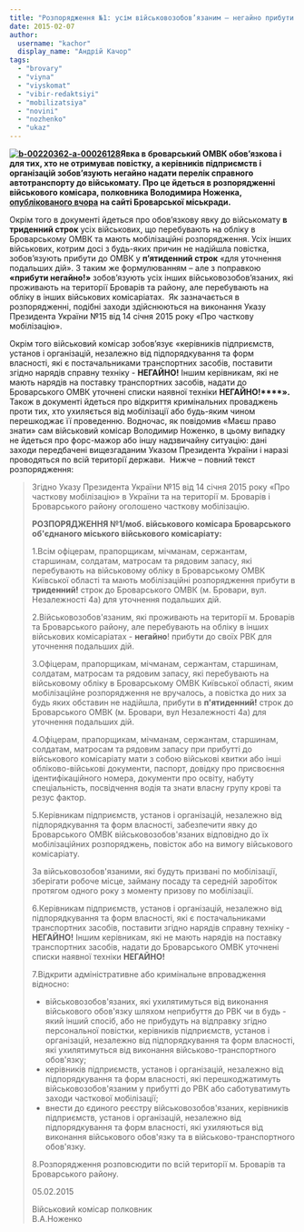 ```yaml
---
title: "Розпорядження №1: усім військовозобов’язаним – негайно прибути до військомату"
date: 2015-02-07
author: 
  username: "kachor"
  display_name: "Андрій Качор"
tags: 
  - "brovary"
  - "viyna"
  - "viyskomat"
  - "vibir-redaktsiyi"
  - "mobilizatsiya"
  - "novini"
  - "nozhenko"
  - "ukaz"
---
```


**[![b-00220362-a-00026128](https://mpz.brovary.org/wp-content/uploads/2015/02/b-00220362-a-00026128.jpg)](https://mpz.brovary.org/wp-content/uploads/2015/02/b-00220362-a-00026128.jpg)Явка в броварський ОМВК обов’язкова і для тих, хто не отримував повістку, а керівників підприємств і організацій зобов’язують негайно надати перелік справного автотранспорту до військомату. Про це йдеться в розпорядженні військового комісара, полковника Володимира Ноженка, [опублікованого вчора](http://www.brovary.kiev.ua/rozporyadzhennya-%E2%84%961mob-v%D1%96iskovogo-kom%D1%96sara-brovarskogo-ob%D1%94dnanogo-m%D1%96skogo-v%D1%96iskovogo-kom%D1%96sar%D1%96atu) на сайті Броварської міськради.**

Окрім того в документі йдеться про обов’язкову явку до військомату **в триденний строк** усіх військових, що перебувають на обліку в Броварському ОМВК та мають мобілізаційні розпорядження. Усіх інших військових, котрим досі з будь-яких причин не надійшла повістка, зобов’язують прибути до ОМВК у **п’ятиденний строк** «для уточнення подальших дій». З таким же формулюванням – але з поправкою **«прибути негайно!»** зобов’язують усіх інших військовозобов’язаних, які проживають на території Броварів та району, але перебувають на обліку в інших військових комісаріатах.  Як зазначається в розпорядженні, подібні заходи здійснюються на виконання Указу Президента України №15 від 14 січня 2015 року «Про часткову мобілізацію».

Окрім того військовий комісар зобов’язує «керівників підприємств, установ і організацій, незалежно від підпорядкування та форм власності, які є постачальниками транспортних засобів, поставити згідно нарядів справну техніку - **НЕГАЙНО!** Іншим керівникам, які не мають нарядів на поставку транспортних засобів, надати до Броварського ОМВК уточнені списки наявної техніки **НЕГАЙНО!****».** Також в документі йдеться про відкриття кримінальних проваджень проти тих, хто ухиляється від мобілізації або будь-яким чином перешкоджає її проведенню. Водночас, як повідомив «Маєш право знати» сам військовий комісар Володимир Ноженко, в цьому випадку не йдеться про форс-мажор або іншу надзвичайну ситуацію: дані заходи передбачені вищезгаданим Указом Президента України і наразі проводяться по всій території держави.  Нижче – повний текст розпорядження:

> Згідно Указу Президента України №15 від 14 січня 2015 року «Про часткову мобілізацію» в України та на території м. Броварів і Броварського району оголошено часткову мобілізацію.
> 
> **РОЗПОРЯДЖЕННЯ №1/моб. військового комісара Броварського об'єднаного міського військового комісаріату:**
> 
> 1.Всім офіцерам, прапорщикам, мічманам, сержантам, старшинам, солдатам, матросам та рядовим запасу, які перебувають на військовому обліку в Броварському ОМВК Київської області та мають мобілізаційні розпорядження прибути в **триденний!** cтрок до Броварського ОМВК (м. Бровари, вул. Незалежності 4а) для уточнення подальших дій.
> 
> 2.Військовозобов'язаним, які проживають на території м. Броварів та Броварського району, але перебувають на обліку в інших військових комісаріатах - **негайно**! прибути до своїх РВК для уточнення подальших дій.
> 
> 3.Офіцерам, прапорщикам, мічманам, сержантам, старшинам, солдатам, матросам та рядовим запасу, які перебувають на військовому обліку в Броварському ОМВК Київської області, яким мобілізаційне розпорядження не вручалось, а повістка до них за будь яких обставин не надійшла, прибути в **п'ятиденний!** cтрок до Броварського ОМВК (м. Бровари, вул Незалежності 4а) для уточнення подальших дій.
> 
> 4.Офіцерам, прапорщикам, мічманам, сержантам, старшинам, солдатам, матросам та рядовим запасу при прибутті до військового комісаріату мати з собою військові квитки або інші обліково-військові документи, паспорт, довідку про присвоєння ідентифікаційного номера, документи про освіту, набуту спеціальність, посвідчення водія та знати власну групу крові та резус фактор.
> 
> 5.Керівникам підприємств, установ і організацій, незалежно від підпорядкування та форм власності, забезпечити явку до Броварського ОМВК військовозобов'язаних відповідно до їх мобілізаційних розпоряджень, повісток або на вимогу військового комісаріату.
> 
> За військовозобов'язаними, які будуть призвані по мобілізації, зберігати робоче місце, займану посаду та середній заробіток протягом одного року з моменту призову по мобілізації.
> 
> 6.Керівникам підприємств, установ і організацій, незалежно від підпорядкування та форм власності, які є постачальниками транспортних засобів, поставити згідно нарядів справну техніку - **НЕГАЙНО!** Іншим керівникам, які не мають нарядів на поставку транспортних засобів, надати до Броварського ОМВК уточнені списки наявної техніки **НЕГАЙНО!**
> 
> 7.Відкрити адміністративне або кримінальне впровадження відносно:
> 
> - військовозобов'язаних, які ухилятимуться від виконання військового обов'язку шляхом неприбуття до РВК чи в будь - який інший спосіб, або не прибудуть на відправку згідно персональної повістки, керівників підприємств, установ і організацій, незалежно від підпорядкування та форм власності, які ухилятимуться від виконання військово-транспортного обов'язку;
> - керівників підприємств, установ і організацій, незалежно від підпорядкування та форм власності, які перешкоджатимуть військовозобов'язаним у прибутті до РВК або саботуватимуть заходи часткової мобілізації;
> - внести до єдиного реєстру військовозобов'язаних, керівників підприємств, установ і організацій, незалежно від підпорядкування та форм власності, які ухиляються від виконання військового обов'язку та в військово-транспортного обов'язку.
> 
> 8.Розпорядження розповсюдити по всій території м. Броварів та Броварського району.
> 
> 05.02.2015
> 
> Військовий комісар полковник                                                   В.А.Ноженко
